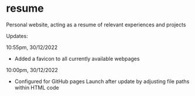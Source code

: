 # resume
Personal website, acting as a resume of relevant experiences and projects

Updates:

  10:55pm, 30/12/2022
  - Added a favicon to all currently available webpages

  10:00pm, 30/12/2022
  - Configured for GitHub pages Launch after update by adjusting file paths within HTML code
